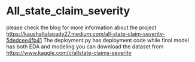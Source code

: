 # All_state_claim_severity
please check the blog for more information about the project 
https://kaushaltalapady27.medium.com/all-state-claim-severity-5dedcee4fb41
The deployment.py has deployment code while final model has both EDA and modeling
you can download the dataset from https://www.kaggle.com/c/allstate-claims-severity

